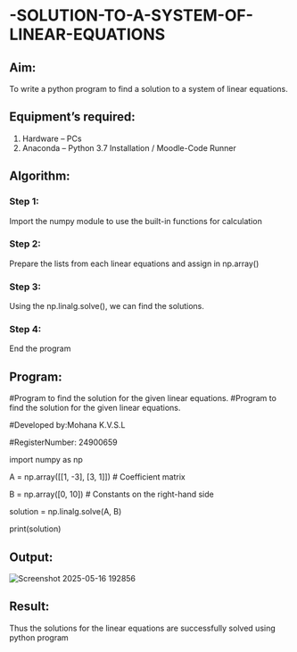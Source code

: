 # -SOLUTION-TO-A-SYSTEM-OF-LINEAR-EQUATIONS
## Aim:
To write a python program to find a solution to a system of linear equations.
## Equipment’s required:
1. 	Hardware – PCs
2. 	Anaconda – Python 3.7 Installation / Moodle-Code Runner
## Algorithm:
### Step 1: 
Import the numpy module to use the built-in functions for calculation
### Step 2: 
Prepare the lists from each linear equations and assign in np.array()
### Step 3: 
Using the np.linalg.solve(), we can find the solutions.
### Step 4: 
End the program
## Program:
#Program to find the solution for the given linear equations.
#Program to find the solution for the given linear equations.

#Developed by:Mohana K.V.S.L

#RegisterNumber: 24900659

import numpy as np

A = np.array([[1, -3], [3, 1]]) # Coefficient matrix

B = np.array([0, 10]) # Constants on the right-hand side

solution = np.linalg.solve(A, B)

print(solution)




## Output:

![Screenshot 2025-05-16 192856](https://github.com/user-attachments/assets/dd32817b-0d04-42ca-a54b-5a883115b626)

## Result: 
Thus the solutions for the linear equations are successfully solved using python program

